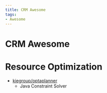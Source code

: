 ```yaml
---
title: CRM Awesome
tags:
- Awesome
---
```


# CRM Awesome
# Resource Optimization

* [kiegroup/optaplanner](https://github.com/kiegroup/optaplanner)
  * Java Constraint Solver
